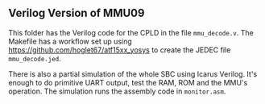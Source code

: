 ## Verilog Version of MMU09

This folder has the Verilog code for the CPLD in the file `mmu_decode.v`. The
Makefile has a workflow set up using https://github.com/hoglet67/atf15xx_yosys
to create the JEDEC file `mmu_decode.jed`.

There is also a partial simulation of the whole SBC using Icarus Verilog.
It's enough to do primitive UART output, test the RAM, ROM and the MMU's
operation. The simulation runs the assembly code in `monitor.asm`.
